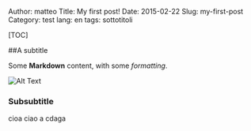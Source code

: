 Author: matteo
Title: My first post!
Date: 2015-02-22
Slug: my-first-post
Category: test
lang: en
tags: sottotitoli

[TOC]

##A subtitle

Some **Markdown** content, with some *formatting*.

![Alt Text]({filename}/images/site/Ui_Saga.png)


### Subsubtitle

cioa ciao a cdaga
